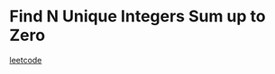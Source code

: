 Find N Unique Integers Sum up to Zero
=====================================
[leetcode](https://leetcode.com/problems/find-n-unique-integers-sum-up-to-zero)
